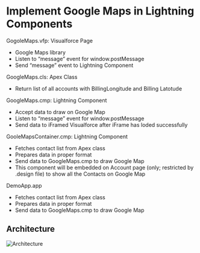 # Implement Google Maps in Lightning Components

GogoleMaps.vfp: Visualforce Page
- Google Maps library 
- Listen to “message” event for window.postMessage
- Send “message” event to Lightning Component

GoogleMaps.cls: Apex Class
- Return list of all accounts with BillingLongitude and Billing Latotude

GoogleMaps.cmp: Lightning Component
- Accept data to draw on Google Map
- Listen to “message” event for window.postMessage
- Send data to iFramed Visualforce after iFrame has loded successfully

GooleMapsContainer.cmp: Lightning Component
- Fetches contact list from Apex class
- Prepares data in proper format
- Send data to GoogleMaps.cmp to draw Google Map
- This component will be embedded on Account page (only; restricted by .design file) to show all the Contacts on Google Map

DemoApp.app
- Fetches contact list from Apex class
- Prepares data in proper format
- Send data to GoogleMaps.cmp to draw Google Map

## Architecture
![Architecture](https://raw.githubusercontent.com/jrattanpal/Blog-GoogleMapsSample/master/Resources/Assets/GoogleMapsLightningComponents-Architecture.png?new=2)
